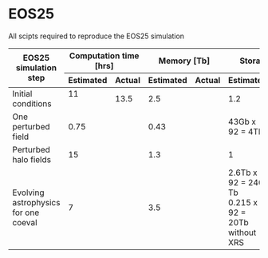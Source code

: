 # EOS25
All scipts required to reproduce the EOS25 simulation

<table class="tg"><thead>
  <tr>
    <th class="tg-roi2" rowspan="2">EOS25 simulation step<br></th>
    <th class="tg-llyw" colspan="2">Computation time [hrs]</th>
    <th class="tg-llyw" colspan="2">Memory [Tb]</th>
    <th class="tg-llyw" colspan="2">Storage [Tb]</th>
    <th class="tg-llyw" colspan="2">SUs</th>
  </tr>
  <tr>
    <th class="tg-d52n">Estimated</th>
    <th class="tg-tw5s">Actual</th>
    <th class="tg-d52n">Estimated</th>
    <th class="tg-tw5s">Actual</th>
    <th class="tg-d52n">Estimated</th>
    <th class="tg-tw5s">Actual</th>
    <th class="tg-d52n">Estimated</th>
    <th class="tg-tw5s">Actual</th>
  </tr></thead>
<tbody>
  <tr>
    <td class="tg-c6of">Initial conditions</td>
    <td class="tg-7od5">11<br><br></td>
    <td class="tg-90e1">13.5</td>
    <td class="tg-7od5">2.5</td>
    <td class="tg-90e1"></td>
    <td class="tg-7od5">1.2</td>
    <td class="tg-90e1"></td>
    <td class="tg-7od5">800 EM</td>
    <td class="tg-90e1"></td>
  </tr>
  <tr>
    <td class="tg-0pky">One perturbed field<br></td>
    <td class="tg-7od5">0.75<br></td>
    <td class="tg-90e1"></td>
    <td class="tg-7od5">0.43<br></td>
    <td class="tg-90e1"></td>
    <td class="tg-7od5">43Gb x 92 = 4Tb</td>
    <td class="tg-90e1"></td>
    <td class="tg-7od5">9k RM-512</td>
    <td class="tg-90e1"></td>
  </tr>
  <tr>
    <td class="tg-c6of">Perturbed halo fields</td>
    <td class="tg-7od5">15</td>
    <td class="tg-90e1"></td>
    <td class="tg-7od5">1.3</td>
    <td class="tg-90e1"></td>
    <td class="tg-7od5">1</td>
    <td class="tg-90e1"></td>
    <td class="tg-7od5">720 EM</td>
    <td class="tg-90e1"></td>
  </tr>
  <tr>
    <td class="tg-0pky">Evolving astrophysics for one coeval</td>
    <td class="tg-7od5">7</td>
    <td class="tg-90e1"></td>
    <td class="tg-7od5">3.5</td>
    <td class="tg-90e1"></td>
    <td class="tg-7od5">2.6Tb x 92 = 240 Tb<br>0.215 x 92 = 20Tb without XRS<br></td>
    <td class="tg-90e1"></td>
    <td class="tg-7od5">672 EM x 92 = 62k</td>
    <td class="tg-90e1"></td>
  </tr>
</tbody></table>
